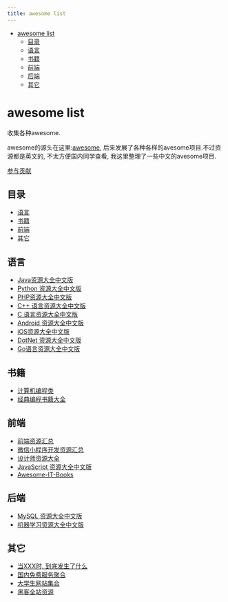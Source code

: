 ```yaml
---
title: awesome list
---
```

<!-- TOC -->

- [awesome list](#awesome-list)
    - [目录](#目录)
    - [语言](#语言)
    - [书籍](#书籍)
    - [前端](#前端)
    - [后端](#后端)
    - [其它](#其它)

<!-- /TOC -->
# awesome list

收集各种awesome.

awesome的源头在这里:[awesome](https://github.com/sindresorhus/awesome), 后来发展了各种各样的avesome项目.不过资源都是英文的, 不太方便国内同学查看, 我这里整理了一些中文的avesome项目.

[参与贡献](https://github.com/ityouknow/awesome-list/issues/new)

## 目录

- [语言](#语言)
- [书籍](#书籍)
- [前端](#前端)
- [其它](#其它)


## 语言

- [Java资源大全中文版]()
- [Python 资源大全中文版](https://github.com/jobbole/awesome-java-cn)
- [PHP资源大全中文版](https://github.com/JingwenTian/awesome-php)
- [C++ 语言资源大全中文版](https://github.com/jobbole/awesome-cpp-cn)
- [C 语言资源大全中文版](https://github.com/jobbole/awesome-c-cn)
- [Android 资源大全中文版](https://github.com/jobbole/awesome-android-cn)
- [iOS资源大全中文版](https://github.com/jobbole/awesome-ios-cn)
- [DotNet 资源大全中文版](https://github.com/jobbole/awesome-dotnet-cn)
- [Go语言资源大全中文版](https://github.com/hyper0x/awesome-go-China/blob/master/zh_CN/README.md)


## 书籍

- [计算机编程类](https://github.com/justjavac/free-programming-books-zh_CN)
- [经典编程书籍大全](https://github.com/jobbole/awesome-programming-books)


## 前端

- [前端资源汇总](https://github.com/helloqingfeng/Awsome-Front-End-learning-resource)
- [微信小程序开发资源汇总](https://github.com/justjavac/awesome-wechat-weapp)
- [设计师资源大全](https://github.com/jobbole/awesome-design-cn)
- [JavaScript 资源大全中文版](https://github.com/jobbole/awesome-javascript-cn)
- [Awesome-IT-Books](https://github.com/piggsoft/Awesome-IT-Books)


## 后端

- [MySQL 资源大全中文版](https://github.com/jobbole/awesome-mysql-cn)
- [机器学习资源大全中文版](https://github.com/jobbole/awesome-machine-learning-cn)


## 其它

- [当XXX时, 到底发生了什么](https://github.com/justjavac/what-happens-when-zh_CN)
- [国内免费服务聚合](https://github.com/qinghuaiorg/free-for-dev-zh)
- [大学生网站集合](https://github.com/Xuanwo/WebsitesForStudents)
- [黑客全站资源](https://github.com/Hack-with-Github/Awesome-Hacking)
